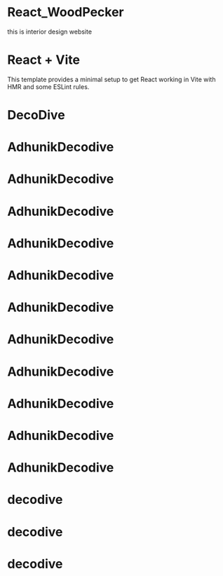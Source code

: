 
# React_WoodPecker
this is interior design website

# React + Vite

This template provides a minimal setup to get React working in Vite with HMR and some ESLint rules.

# DecoDive
# AdhunikDecodive
# AdhunikDecodive
# AdhunikDecodive
# AdhunikDecodive
# AdhunikDecodive
# AdhunikDecodive
# AdhunikDecodive
# AdhunikDecodive
# AdhunikDecodive
# AdhunikDecodive
# AdhunikDecodive
# decodive
# decodive
# decodive
